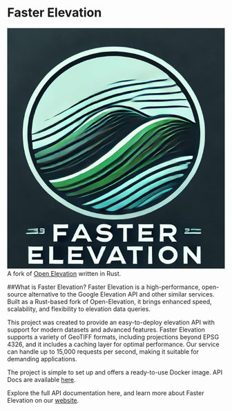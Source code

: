 # Faster Elevation
![](docs/faster-elevation.png)
A fork of [Open Elevation](https://github.com/waynevanson/open-elevation) written in Rust. 

##What is Faster Elevation?
Faster Elevation is a high-performance, open-source alternative to the Google Elevation API and other similar services. Built as a Rust-based fork of Open-Elevation, it brings enhanced speed, scalability, and flexibility to elevation data queries.

This project was created to provide an easy-to-deploy elevation API with support for modern datasets and advanced features. Faster Elevation supports a variety of GeoTIFF formats, including projections beyond EPSG 4326, and it includes a caching layer for optimal performance. Our service can handle up to 15,000 requests per second, making it suitable for demanding applications.

The project is simple to set up and offers a ready-to-use Docker image.
API Docs are available [here](docs/api.md).

Explore the full API documentation here, and learn more about Faster Elevation on our [website](https://faster-elevation.de).

